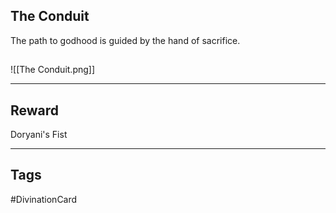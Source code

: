 ## The Conduit
The path to godhood is guided by the hand of sacrifice.
## 
![[The Conduit.png]]

---
## Reward
Doryani's Fist

---
## Tags
#DivinationCard